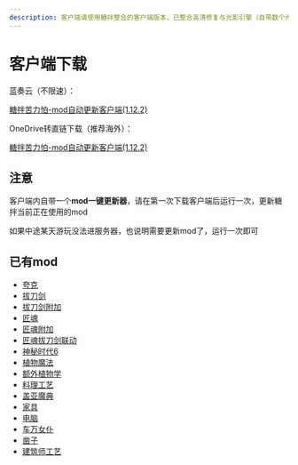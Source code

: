 ```yaml
---
description: 客户端请使用糖拌整合的客户端版本，已整合高清修复与光影引擎（自带数个光影模型）、动态环绕mod、物品管理JEI、小地图
---
```


# 客户端下载

蓝奏云（不限速）：

[糖拌苦力怕-mod自动更新客户端(1.12.2)](https://www.lanzous.com/b00t8mlne)

OneDrive转直链下载（推荐海外）：

[糖拌苦力怕-mod自动更新客户端(1.12.2)](https://1dv.papapoi.com/%E7%B3%96%E6%8B%8C%E8%8B%A6%E5%8A%9B%E6%80%95-mod%E8%87%AA%E5%8A%A8%E6%9B%B4%E6%96%B0%E5%AE%A2%E6%88%B7%E7%AB%AF%281.12.2%29.7z)

## 注意

客户端内自带一个**mod一键更新器**，请在第一次下载客户端后运行一次，更新糖拌当前正在使用的mod

如果中途某天游玩没法进服务器，也说明需要更新mod了，运行一次即可

## 已有mod

* [夸克](https://cfpaorg.github.io/QuarkWiki/)
* [拔刀剑](http://www.mcbbs.net/thread-726664-1-1.html)
* [拔刀剑附加](http://www.mcbbs.net/thread-710736-1-1.html)
* [匠魂](http://www.mcbbs.net/thread-661201-1-1.html)
* [匠魂附加](http://www.mcbbs.net/thread-731337-1-18.html)
* [匠魂拔刀剑联动](http://www.mcbbs.net/thread-846907-1-1.html)
* [神秘时代6](http://www.mcbbs.net/thread-776706-1-1.html)
* [植物魔法](http://www.mcbbs.net/thread-722470-1-1.html)
* [额外植物学](http://www.mcbbs.net/thread-596279-1-1.html)
* [料理工艺](http://www.mcbbs.net/thread-821999-1-1.html)
* [盖亚魔典](http://www.mcbbs.net/thread-679274-1-1.html)
* [家具](http://www.mcbbs.net/thread-321693-1-1.html)
* [电脑](http://computercraft.info/wiki/)
* [车万女仆](https://www.mcbbs.net/thread-882845-1-5.html)
* [凿子](https://www.mcbbs.net/thread-641383-1-5.html)
* [建筑师工艺](https://www.mcbbs.net/thread-686580-1-1.html)
